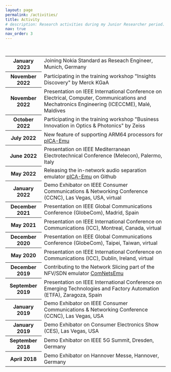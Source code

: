 ```yaml
---
layout: page
permalink: /activities/
title: Activity
# description: Research activities during my Junior Researcher period.
nav: true
nav_order: 3
---
```


<br>
<div class="news">
<div class="table-responsive">
    <table class="table table-sm table-borderless">
      <tr>
        <th scope="row">January 2023</th>
        <td>Joining Nokia Standard as Reseach Engineer, Munich, Germany</td>
      </tr>
      <tr>
        <th scope="row">November 2022</th>
        <td>Participating in the training workshop "Insights Discovery" by Merck KGaA</td>
      </tr>
      <tr>
        <th scope="row">November 2022</th>
        <td>Presentation on IEEE International Conference on Electrical, Computer, Communications and Mechatronics Engineering (ICECCME), Malé, Maldives</td>
      </tr>
      <tr>
        <th scope="row">October 2022</th>
        <td>Participating in the training workshop "Business Innovation in Optics & Photonics" by Zeiss</td>
      </tr>
      <tr>
        <th scope="row">July 2022</th>
        <td>New feature of supporting ARM64 processors for <a href="https://github.com/Huanzhuo/pICA-emu">pICA-Emu</a></td>
      </tr>
      <tr>
        <th scope="row">June 2022</th>
        <td>Presentation on IEEE Mediterranean Electrotechnical Conference (Melecon), Palermo, Italy</td>
      </tr>
      <tr>
        <th scope="row">May 2022</th>
        <td>Releasing the in-network audio separation emulator <a href="https://github.com/Huanzhuo/pICA-emu">pICA-Emu</a> on Github</td>
      </tr>
      <tr>
        <th scope="row">January 2022</th>
        <td>Demo Exhibator on IEEE Consumer Communications & Networking Conference (CCNC), Las Vegas, USA, virtual</td>
      </tr>
      <tr>
        <th scope="row">December 2021</th>
        <td>Presentation on IEEE Global Communications Conference (GlobeCom), Madrid, Spain</td>
      </tr>
      <tr>
        <th scope="row">May 2021</th>
        <td>Presentation on IEEE International Conference on Communications (ICC), Montreal, Canada, virtual</td>
      </tr>
      <tr>
        <th scope="row">December 2020</th>
        <td>Presentation on IEEE Global Communications Conference (GlobeCom), Taipei, Taiwan, virtual</td>
      </tr>
      <tr>
        <th scope="row">May 2020</th>
        <td>Presentation on IEEE International Conference on Communications (ICC), Dublin, Ireland, virtual</td>
      </tr>
      <tr>
        <th scope="row">December 2019</th>
        <td>Contributing to the Network Slicing part of the NFV/SDN emulator <a href="https://stevelorenz.github.io/comnetsemu/">ComNetsEmu</a></td>
      </tr>
      <tr>
        <th scope="row">September 2019</th>
        <td>Presentation on IEEE International Conference on Emerging Technologies and Factory Automation (ETFA), Zaragoza, Spain</td>
      </tr>
      <tr>
        <th scope="row">January 2019</th>
        <td>Demo Exhibator on IEEE Consumer Communications & Networking Conference (CCNC), Las Vegas, USA</td>
      </tr>
      <tr>
        <th scope="row">January 2019</th>
        <td>Demo Exhibator on Consumer Electronics Show (CES), Las Vegas, USA</td>
      </tr>
      <tr>
        <th scope="row">September 2018</th>
        <td>Demo Exhibator on IEEE 5G Summit, Dresden, Germany</td>
      </tr>
      <tr>
        <th scope="row">April 2018</th>
        <td>Demo Exhibator on Hannover Messe, Hannover, Germany</td>
      </tr>
    </table>
  </div>
</div>